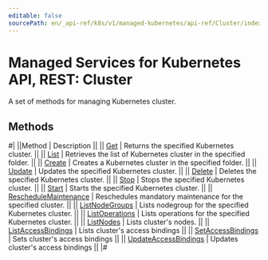 ```yaml
---
editable: false
sourcePath: en/_api-ref/k8s/v1/managed-kubernetes/api-ref/Cluster/index.md
---
```


# Managed Services for Kubernetes API, REST: Cluster

A set of methods for managing Kubernetes cluster.

## Methods

#|
||Method | Description ||
|| [Get](get.md) | Returns the specified Kubernetes cluster. ||
|| [List](list.md) | Retrieves the list of Kubernetes cluster in the specified folder. ||
|| [Create](create.md) | Creates a Kubernetes cluster in the specified folder. ||
|| [Update](update.md) | Updates the specified Kubernetes cluster. ||
|| [Delete](delete.md) | Deletes the specified Kubernetes cluster. ||
|| [Stop](stop.md) | Stops the specified Kubernetes cluster. ||
|| [Start](start.md) | Starts the specified Kubernetes cluster. ||
|| [RescheduleMaintenance](rescheduleMaintenance.md) | Reschedules mandatory maintenance for the specified cluster. ||
|| [ListNodeGroups](listNodeGroups.md) | Lists nodegroup for the specified Kubernetes cluster. ||
|| [ListOperations](listOperations.md) | Lists operations for the specified Kubernetes cluster. ||
|| [ListNodes](listNodes.md) | Lists cluster's nodes. ||
|| [ListAccessBindings](listAccessBindings.md) | Lists cluster's access bindings ||
|| [SetAccessBindings](setAccessBindings.md) | Sets cluster's access bindings ||
|| [UpdateAccessBindings](updateAccessBindings.md) | Updates cluster's access bindings ||
|#